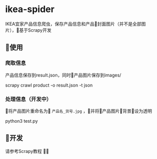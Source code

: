 # ikea-spider
IKEA宜家产品信息爬虫，保存产品信息和产品封面图片（并不是全部图片），基于Scrapy开发

## 使用

### 爬取信息

产品信息保存到result.json，同时产品图片保存到images/

scrapy crawl product -o result.json -t json

### 处理信息（开发中）

将产品图片重命名为 `产品名_货号.jpg` ，并将产品图片背景设为透明

python3 test.py

## 开发

请参考Scrapy教程
 